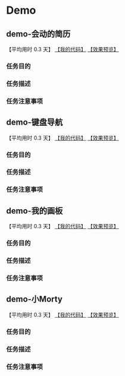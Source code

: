 # Demo

## demo-会动的简历

【平均用时 0.3 天】
[【我的代码】](https://github.com/wangsiyuan233/MyHomeworks/tree/master/demo-%E4%BC%9A%E5%8A%A8%E7%9A%84%E7%AE%80%E5%8E%86)
[【效果预览】](http://wangsiyuan233.cn/MyHomeworks/demo-%E4%BC%9A%E5%8A%A8%E7%9A%84%E7%AE%80%E5%8E%86/index.html)

### 任务目的


### 任务描述


### 任务注意事项



## demo-键盘导航

【平均用时 0.3 天】
[【我的代码】](https://github.com/wangsiyuan233/MyHomeworks/tree/master/demo-%E9%94%AE%E7%9B%98%E5%AF%BC%E8%88%AA)
[【效果预览】](http://wangsiyuan233.cn/MyHomeworks/demo-%E9%94%AE%E7%9B%98%E5%AF%BC%E8%88%AA/index.html)

### 任务目的


### 任务描述


### 任务注意事项


## demo-我的画板

【平均用时 0.3 天】
[【我的代码】](https://github.com/wangsiyuan233/MyHomeworks/tree/master/demo-%E6%88%91%E7%9A%84%E7%94%BB%E6%9D%BF)
[【效果预览】](http://wangsiyuan233.cn/MyHomeworks/demo-%E6%88%91%E7%9A%84%E7%94%BB%E6%9D%BF/index.html)

### 任务目的


### 任务描述


### 任务注意事项


## demo-小Morty

【平均用时 0.3 天】
[【我的代码】](https://github.com/wangsiyuan233/MyHomeworks/tree/master/demo-%E5%B0%8FMorty)
[【效果预览】](http://wangsiyuan233.cn/MyHomeworks/demo-%E5%B0%8FMorty/index.html)

### 任务目的


### 任务描述


### 任务注意事项
